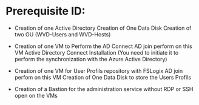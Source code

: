 # Prerequisite ID:

- Creation of one Active Directory
Creation of One Data Disk
Creation of two OU (WVD-Users and WVD-Hosts)

- Creation of one VM to Perform the AD Connect
AD join perform on this VM
Active Directory Connect Installation (You need to initiate it to perform the synchronization with the Azure Active Directory)

- Creation of one VM for User Profils repository with FSLogix
AD join perfom on this VM
Creation of One Data Disk to store the Users Profils

- Creation of a Bastion for the administration service without RDP or SSH open on the VMs


